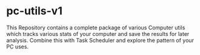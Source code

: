 # pc-utils-v1
 This Repository contains a complete package of various Computer utils which tracks various stats of your computer and save the results for later analysis. Combine this with Task Scheduler and explore the pattern of your PC uses.
